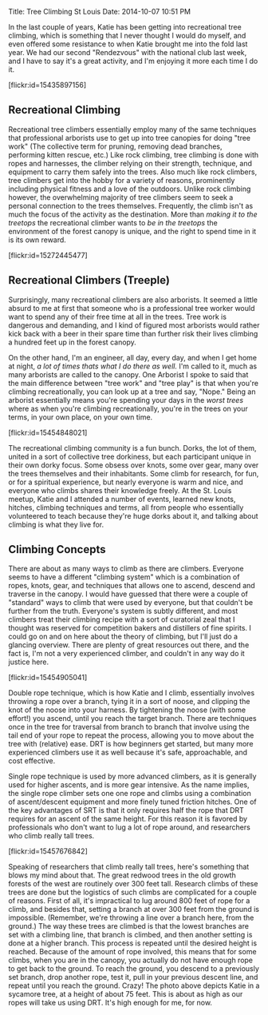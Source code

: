 Title: Tree Climbing St Louis
Date: 2014-10-07 10:51 PM

In the last couple of years, Katie has been getting into recreational tree climbing, which is something that I never thought I would do myself, and even offered some resistance to when Katie brought me into the fold last year.  We had our second "Rendezvous" with the national club last week, and I have to say it's a great activity, and I'm enjoying it more each time I do it.

[flickr:id=15435897156]

Recreational Climbing
---------------------
Recreational tree climbers essentially employ many of the same techniques that professional arborists use to get up into tree canopies for doing "tree work" (The collective term for pruning, removing dead branches, performing kitten rescue, etc.)  Like rock climbing, tree climbing is done with ropes and harnesses, the climber relying on their strength, technique, and equipment to carry them safely into the trees.  Also much like rock climbers, tree climbers get into the hobby for a variety of reasons, prominently including physical fitness and a love of the outdoors.  Unlike rock climbing however, the overwhelming majority of tree climbers seem to seek a personal connection to the trees themselves.  Frequently, the climb isn't as much the focus of the activity as the destination.  More than *making it to the treetops* the recreational climber wants to *be in the treetops* the environment of the forest canopy is unique, and the right to spend time in it is its own reward.

[flickr:id=15272445477]

Recreational Climbers (Treeple)
-------------------------------
Surprisingly, many recreational climbers are also arborists.  It seemed a little absurd to me at first that someone who is a professional tree worker would want to spend any of their free time at all in the trees.  Tree work is dangerous and demanding, and I kind of figured most arborists would rather kick back with a beer in their spare time than further risk their lives climbing a hundred feet up in the forest canopy.

On the other hand, I'm an engineer, all day, every day, and when I get home at night, *a lot of times thats what I do there as well.*  I'm called to it, much as many arborists are called to the canopy.  One Arborist I spoke to said that the main difference between "tree work" and "tree play" is that when you're climbing recreationally, you can look up at a tree and say, "Nope."  Being an arborist essentially means you're spending your days in the *worst trees* where as when you're climbing recreationally, you're in the trees on your terms, in your own place, on your own time.

[flickr:id=15454848021]

The recreational climbing community is a fun bunch.  Dorks, the lot of them,  united in a sort of collective tree dorkiness, but each participant unique in their own dorky focus.  Some obsess over knots, some over gear, many over the trees themselves and their inhabitants.  Some climb for research, for fun, or for a spiritual experience, but nearly everyone is warm and nice, and everyone who climbs shares their knowledge freely.  At the St. Louis meetup, Katie and I attended a number of events, learned new knots, hitches, climbing techniques and terms, all from people who essentially volunteered to teach because they're huge dorks about it, and talking about climbing is what they live for.

Climbing Concepts
-----------------

There are about as many ways to climb as there are climbers.  Everyone seems to have a different "climbing system" which is a combination of ropes, knots, gear, and techniques that allows one to ascend, descend and traverse in the canopy.  I would have guessed that there were a couple of "standard" ways to climb that were used by everyone, but that couldn't be further from the truth.  Everyone's system is subtly different, and most climbers treat their climbing recipe with a sort of curatorial zeal that I thought was reserved for competition bakers and distillers of fine spirits.  I could go on and on here about the theory of climbing, but I'll just do a glancing overview.  There are plenty of great resources out there, and the fact is, I'm not a very experienced climber, and couldn't in any way do it justice here.

[flickr:id=15454905041]

Double rope technique, which is how Katie and I climb, essentially involves throwing a rope over a branch, tying it in a sort of noose, and clipping the knot of the noose into your harness.  By tightening the noose (with some effort!) you ascend, until you reach the target branch.  There are techniques once in the tree for traversal from branch to branch that involve using the tail end of your rope to  repeat the process, allowing you to move about the tree with (relative) ease.  DRT is how beginners get started, but many more experienced climbers use it as well because it's safe, approachable, and cost effective.

Single rope technique is used by more advanced climbers, as it is generally used for higher ascents, and is more gear intensive.  As the name implies, the single rope climber sets one one rope and climbs using a combination of ascent/descent equipment and more finely tuned friction hitches. One of the key advantages of SRT is that it only requires half the rope that DRT requires for an ascent of the same height.  For this reason it is favored by professionals who don't want to lug a lot of rope around, and researchers who climb really tall trees.

[flickr:id=15457676842]

Speaking of researchers that climb really tall trees, here's  something that blows my mind about that.  The great redwood trees in the old growth forests of the west are routinely over 300 feet tall.  Research climbs of these trees are done but the logistics of such climbs are complicated for a couple of reasons.  First of all, it's impractical to lug around 800 feet of rope for a climb, and besides that, setting a branch at over 300 feet from the ground is impossible. (Remember, we're throwing a line over a branch here, from the ground.)  The way these trees are climbed is that the lowest branches are set with a climbing line, that branch is climbed, and then another setting is done at a higher branch.  This process is repeated until the desired height is reached. Because of the amount of rope involved, this means that for some climbs, when you are in the canopy, you actually do not have enough rope to get back to the ground.  To reach the ground, you descend to a previously set branch, drop another rope, test it, pull in your previous descent line, and repeat until you reach the ground.  Crazy!  The photo above depicts Katie in a sycamore tree, at a height of about 75 feet.  This is about as high as our ropes will take us using DRT.  It's high enough for me, for now.

